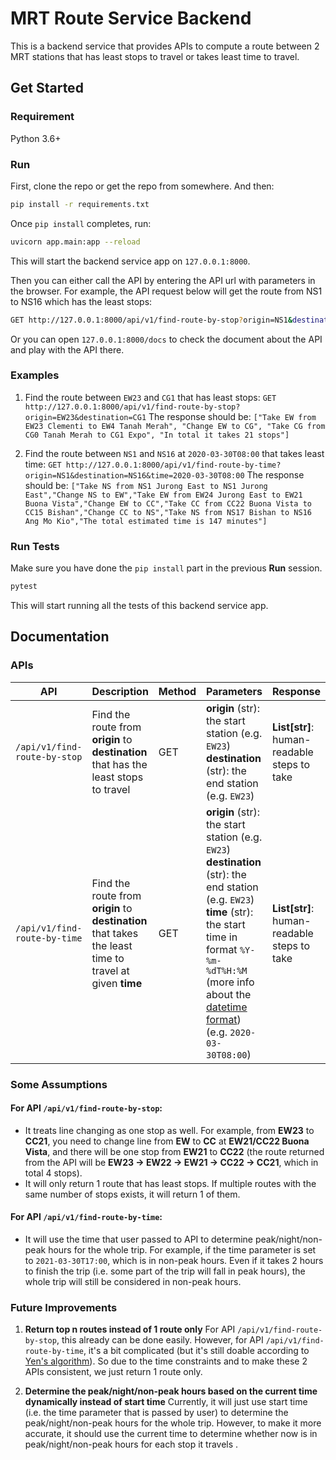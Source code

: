 
# MRT Route Service Backend
This is a backend service that provides APIs to compute a route between 2 MRT stations that has least stops to travel or takes least time to travel.
## Get Started
### Requirement
Python 3.6+

### Run
First, clone the repo or get the repo from somewhere. And then:
```bash
pip install -r requirements.txt
```
Once `pip install` completes, run:
```bash
uvicorn app.main:app --reload
```
This will start the backend service app on `127.0.0.1:8000`.

Then you can either call the API by entering the API url with parameters in the browser.
For example, the API request below will get the route from NS1 to NS16 which has the least stops:
```bash
GET http://127.0.0.1:8000/api/v1/find-route-by-stop?origin=NS1&destination=NS16
```
Or you can open `127.0.0.1:8000/docs` to check the document about the API and play with the API there.

### Examples
1. Find the route between `EW23` and `CG1` that has least stops:
`GET http://127.0.0.1:8000/api/v1/find-route-by-stop?origin=EW23&destination=CG1`
The response should be:
`["Take EW from EW23 Clementi to EW4 Tanah Merah",
"Change EW to CG",
"Take CG from CG0 Tanah Merah to CG1 Expo",
"In total it takes 21 stops"]`

2. Find the route between `NS1` and `NS16` at `2020-03-30T08:00` that takes least time:
`GET http://127.0.0.1:8000/api/v1/find-route-by-time?origin=NS1&destination=NS16&time=2020-03-30T08:00`
The response should be:
`["Take NS from NS1 Jurong East to NS1 Jurong East","Change NS to EW","Take EW from EW24 Jurong East to EW21 Buona Vista","Change EW to CC","Take CC from CC22 Buona Vista to CC15 Bishan","Change CC to NS","Take NS from NS17 Bishan to NS16 Ang Mo Kio","The total estimated time is 147 minutes"]`

### Run Tests
Make sure you have done the `pip install` part in the previous **Run** session.
```bash
pytest
```
This will start running all the tests of this backend service app.

## Documentation
### APIs
| API | Description | Method | Parameters | Response |
| -- | -- | -- | -- | -- |
| `/api/v1/find-route-by-stop` | Find the route from **origin** to **destination** that has the least stops to travel | GET | **origin** (str): the start station (e.g. `EW23`) <br> **destination** (str): the end station  (e.g. `EW23`) | **List[str]**: human-readable steps to take |
| `/api/v1/find-route-by-time` | Find the route from **origin** to **destination** that takes the least time to travel at given **time** | GET | **origin** (str): the start station  (e.g. `EW23`) <br> **destination** (str): the end station  (e.g. `EW23`) <br> **time** (str): the start time in format `%Y-%m-%dT%H:%M` (more info about the [datetime format](https://docs.python.org/3/library/datetime.html#strftime-and-strptime-format-codes)) (e.g. `2020-03-30T08:00`) | **List[str]**: human-readable steps to take |

### Some Assumptions
#### For API `/api/v1/find-route-by-stop`:
 - It treats line changing as one stop as well. For example, from **EW23** to **CC21**, you need to change line from **EW** to **CC** at **EW21/CC22 Buona Vista**, and there will be one stop from **EW21** to **CC22** (the route returned from the API will be **EW23 -> EW22 -> EW21 -> CC22 -> CC21**, which in total 4 stops).
 - It will only return 1 route that has least stops. If multiple routes with the same number of stops exists, it will return 1 of them.
#### For API `/api/v1/find-route-by-time`:
- It will use the time that user passed to API to determine peak/night/non-peak hours for the whole trip. For example, if the time parameter is set to `2021-03-30T17:00`, which is in non-peak hours. Even if it takes 2 hours to finish the trip (i.e. some part of the trip will fall in peak hours), the whole trip will still be considered in non-peak hours.

### Future Improvements
1. **Return top n routes instead of 1 route only**
For API `/api/v1/find-route-by-stop`, this already can be done easily. However, for API `/api/v1/find-route-by-time`, it's a bit complicated (but it's still doable according to [Yen's algorithm](https://en.wikipedia.org/wiki/Yen%27s_algorithm)). So due to the time constraints and to make  these 2 APIs consistent, we just return 1 route only.

2. **Determine the peak/night/non-peak hours based on the current time dynamically instead of start time**
Currently, it will just use start time (i.e. the time parameter that is passed by user) to determine the peak/night/non-peak hours for the whole trip. However, to make it more accurate, it should use the current time to determine whether now is in peak/night/non-peak hours for each stop it travels .
